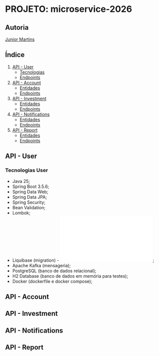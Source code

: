 # PROJETO: microservice-2026

## Autoria

[Junior Martins](https://www.linkedin.com/in/juniorsmartins/)

## Índice

1.  [API - User](#api---user)
    * [Tecnologias](#tecnologias-user)
    * [Endpoints](#endpoints-user)
2.  [API - Account](#api---account)
    * [Entidades](#entidades-account)
    * [Endpoints](#endpoints-account)
3.  [API - Investment](#api---investment)
    * [Entidades](#entidades-investment)
    * [Endpoints](#endpoints-investment)
4.  [API - Notifications](#api---notifications)
    * [Entidades](#entidades-notifications)
    * [Endpoints](#endpoints-notifications)
5.  [API - Report](#api---report)
    * [Entidades](#entidades-report)
    * [Endpoints](#endpoints-report)

## API - User

### Tecnologias User

- Java 25;
- Spring Boot 3.5.6;
- Spring Data Web;
- Spring Data JPA;
- Spring Security;
- Bean Validation;
- Lombok;
- Liquibase (migration) - ![tutorial Liquibase](docs/liquibase.md);
- Apache Kafka (mensageria);
- PostgreSQL (banco de dados relacional);
- H2 Database (banco de dados em memória para testes);
- Docker (dockerfile e docker compose);

## API - Account

## API - Investment

## API - Notifications

## API - Report


